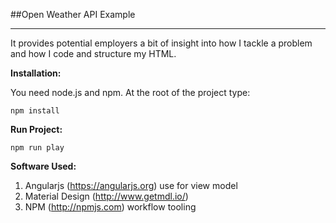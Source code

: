 ##Open Weather API Example

---------
	
It provides potential employers a bit of insight into how I tackle a problem and how I code and structure my HTML.

**Installation:**

You need node.js and npm. At the root of the project type:

```node
npm install
```

**Run Project:**

```node
npm run play
```

**Software Used:**

1. Angularjs (https://angularjs.org) use for view model
1. Material Design (http://www.getmdl.io/)
1. NPM (http://npmjs.com) workflow tooling
